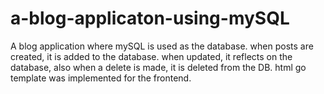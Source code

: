 # a-blog-applicaton-using-mySQL
A blog application where mySQL is used as the database.
when posts are created, it is added to the database.
when updated, it reflects on the database, also
when a delete is made, it is deleted from the DB.
html go template was implemented for the frontend.
